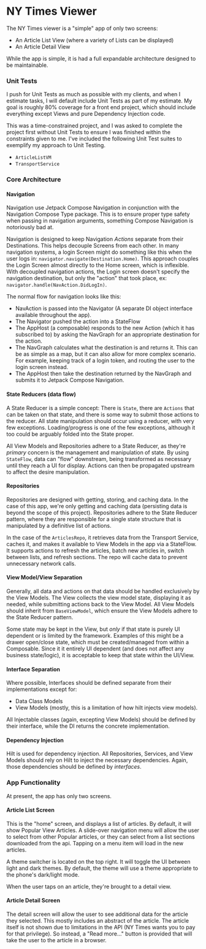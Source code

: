 # NY Times Viewer

The NY Times viewer is a "simple" app of only two screens:
 - An Article List View (where a variety of Lists can be displayed)
 - An Article Detail View

While the app is simple, it is had a full expandable architecture designed to be maintainable.

### Unit Tests

I push for Unit Tests as much as possible with my clients, and when I estimate tasks, I will default include Unit Tests as part of my estimate. My goal is roughly 80% coverage for a front end project, which should include everything except Views and pure Dependency Injection code.

This was a time-constrained project, and I was asked to complete the project first without Unit Tests to ensure I was finished within the constraints given to me. I've included the following Unit Test suites to exemplify my approach to Unit Testing.
 - `ArticleListVM`
 - `TransportService`


### Core Architecture

#### Navigation

Navigation use Jetpack Compose Navigation in conjunction with the Navigation Compose Type package. This is to ensure proper type safety when passing in navigation arguments, something Compose Navigation is notoriously bad at.

Navigation is designed to keep Navigation _Actions_ separate from their Destinations. This helps decouple Screens from each other. In many navigation systems, a login Screen might do something like this when the user logs in: `navigator.navigate(Destination.Home)`.  This approach couples the Login Screen almost directly to the Home screen, which is inflexible.  With decoupled navigation actions, the Login screen doesn't specify the navigation destination, but only the "action" that took place, ex: `navigator.handle(NavAction.DidLogIn)`.

The normal flow for navigation looks like this:
 - NavAction is passed into the Navigator (A separate DI object interface available throughout the app).
 - The Navigator pushed the action into a StateFlow
 - The AppHost (a composable) responds to the new Action (which it has subscribed to) by asking the NavGraph for an appropriate destination for the action.
 - The NavGraph calculates what the destination is and returns it. This can be as simple as a map, but it can also allow for more complex scenario. For example, keeping track of a login token, and routing the user to the login screen instead.
 - The AppHost then take the destination returned by the NavGraph and submits it to Jetpack Compose Navigation.

#### State Reducers (data flow)

A State Reducer is a simple concept: There is `State`, there are `Actions` that can be taken on that state, and there is some way to submit those actions to the reducer. All state manipulation should occur using a reducer, with very few exceptions. Loading/progress is one of the few exceptions, although it too could be arguably folded into the State proper.

All View Models and Repositories adhere to a State Reducer, as they're _primary_ concern is the management and manipulation of state. By using `StateFlow`, data can "flow" downstream, being transformed as necessary until they reach a UI for display. Actions can then be propagated upstream to affect the desire manipulation.


#### Repositories

Repositories are designed with getting, storing, and caching data. In the case of this app, we're only getting and caching data (persisting data is beyond the scope of this project). Repositories adhere to the State Reducer pattern, where they are responsible for a single state structure that is manipulated by a definitive list of actions.

In the case of the `ArticlesRepo`, it retrieves data from the Transport Service, caches it, and makes it available to View Models in the app via a StateFlow.  It supports actions to refresh the articles, batch new articles in, switch between lists, and refresh sections. The repo will cache data to prevent unnecessary network calls.

#### View Model/View Separation

Generally, all data and actions on that data should be handled exclusively by the View Models. The View collects the view model state, displaying it as needed, while submitting actions back to the View Model.  All View Models should inherit from `BaseViewModel`, which ensure the View Models adhere to the State Reducer pattern.

Some state may be kept in the View, but _only_ if that state is purely UI dependent or is limited by the framework. Examples of this might be a drawer open/close state, which must be created/managed from within a Composable. Since it it entirely UI dependent (and does not affect any business state/logic), it is acceptable to keep that state within the UI/View.

#### Interface Separation

Where possible, Interfaces should be defined separate from their implementations except for:
 - Data Class Models
 - View Models (mostly, this is a limitation of how hilt injects view models).

All Injectable classes (again, excepting View Models) should be defined by their interface, while the DI returns the concrete implementation.

#### Dependency Injection

Hilt is used for dependency injection. All Repositories, Services, and View Models should rely on Hilt to inject the necessary dependencies. Again, those dependencies should be defined by _interfaces_.


### App Functionality

At present, the app has only two screens.

#### Article List Screen

This is the "home" screen, and displays a list of articles. By default, it will show Popular View Articles.  A slide-over navigation menu will allow the user to select from other Popular articles, or they can select from a list sections downloaded from the api. Tapping on a menu item will load in the new articles.

A theme switcher is located on the top right. It will toggle the UI between light and dark themes. By default, the theme will use a theme appropriate to the phone's dark/light mode.

When the user taps on an article, they're brought to a detail view.

#### Article Detail Screen

The detail screen will allow the user to see additional data for the article they selected. This mostly includes an abstract of the article. The article itself is not shown due to limitations in the API (NY Times wants you to pay for that privilege). So instead, a "Read more..." button is provided that will take the user to the article in a browser. 
